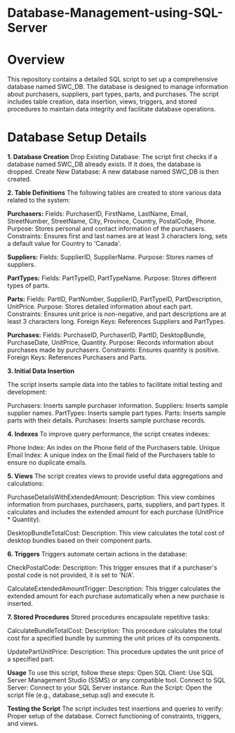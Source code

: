 # Database-Management-using-SQL-Server

# Overview
This repository contains a detailed SQL script to set up a comprehensive database named SWC_DB. The database is designed to manage information about purchasers, suppliers, part types, parts, and purchases. The script includes table creation, data insertion, views, triggers, and stored procedures to maintain data integrity and facilitate database operations.

# Database Setup Details

**1. Database Creation**
Drop Existing Database: The script first checks if a database named SWC_DB already exists. If it does, the database is dropped.
Create New Database: A new database named SWC_DB is then created.

**2. Table Definitions**
The following tables are created to store various data related to the system:

**Purchasers:**
Fields: PurchaserID, FirstName, LastName, Email, StreetNumber, StreetName, City, Province, Country, PostalCode, Phone.
Purpose: Stores personal and contact information of the purchasers.
Constraints: Ensures first and last names are at least 3 characters long, sets a default value for Country to 'Canada'.

**Suppliers:**
Fields: SupplierID, SupplierName.
Purpose: Stores names of suppliers.

**PartTypes:**
Fields: PartTypeID, PartTypeName.
Purpose: Stores different types of parts.

**Parts:**
Fields: PartID, PartNumber, SupplierID, PartTypeID, PartDescription, UnitPrice.
Purpose: Stores detailed information about each part.
Constraints: Ensures unit price is non-negative, and part descriptions are at least 3 characters long.
Foreign Keys: References Suppliers and PartTypes.

**Purchases:**
Fields: PurchaseID, PurchaserID, PartID, DesktopBundle, PurchaseDate, UnitPrice, Quantity.
Purpose: Records information about purchases made by purchasers.
Constraints: Ensures quantity is positive.
Foreign Keys: References Purchasers and Parts.

**3. Initial Data Insertion**

The script inserts sample data into the tables to facilitate initial testing and development:

Purchasers: Inserts sample purchaser information.
Suppliers: Inserts sample supplier names.
PartTypes: Inserts sample part types.
Parts: Inserts sample parts with their details.
Purchases: Inserts sample purchase records.

**4. Indexes**
To improve query performance, the script creates indexes:

Phone Index: An index on the Phone field of the Purchasers table.
Unique Email Index: A unique index on the Email field of the Purchasers table to ensure no duplicate emails.

**5. Views**
The script creates views to provide useful data aggregations and calculations:

PurchaseDetailsWithExtendedAmount:
Description: This view combines information from purchases, purchasers, parts, suppliers, and part types. It calculates and includes the extended amount for each purchase (UnitPrice * Quantity).

DesktopBundleTotalCost:
Description: This view calculates the total cost of desktop bundles based on their component parts.

**6. Triggers**
Triggers automate certain actions in the database:

CheckPostalCode:
Description: This trigger ensures that if a purchaser's postal code is not provided, it is set to 'N/A'.

CalculateExtendedAmountTrigger:
Description: This trigger calculates the extended amount for each purchase automatically when a new purchase is inserted.

**7. Stored Procedures**
Stored procedures encapsulate repetitive tasks:

CalculateBundleTotalCost:
Description: This procedure calculates the total cost for a specified bundle by summing the unit prices of its components.

UpdatePartUnitPrice:
Description: This procedure updates the unit price of a specified part.

**Usage**
To use this script, follow these steps:
Open SQL Client: Use SQL Server Management Studio (SSMS) or any compatible tool.
Connect to SQL Server: Connect to your SQL Server instance.
Run the Script: Open the script file (e.g., database_setup.sql) and execute it.

**Testing the Script**
The script includes test insertions and queries to verify:
Proper setup of the database.
Correct functioning of constraints, triggers, and views.
